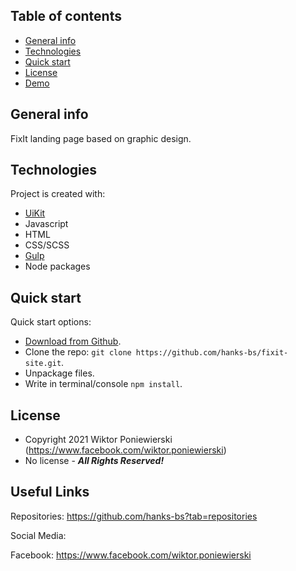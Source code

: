 ## Table of contents
* [General info](#general-info)
* [Technologies](#technologies)
* [Quick start](#quick-start)
* [License](#License)
* [Demo](https://hanks-bs.github.io/fixit-site/)

## General info
FixIt landing page based on graphic design.
	
## Technologies
Project is created with:
* <a href="https://getuikit.com/">UiKit</a>
* Javascript
* HTML
* CSS/SCSS
* <a href="https://gulpjs.com/">Gulp</a>
* Node packages
	
## Quick start

Quick start options:

- [Download from Github](https://github.com/hanks-bs/fixit-site.git).
- Clone the repo: `git clone https://github.com/hanks-bs/fixit-site.git`.
- Unpackage files.
- Write in terminal/console `npm install`.

<!-- LICENSE -->
## License
- Copyright 2021 Wiktor Poniewierski (https://www.facebook.com/wiktor.poniewierski)
- No license - ***All Rights Reserved!***

## Useful Links

Repositories: <https://github.com/hanks-bs?tab=repositories>

Social Media:

Facebook: <https://www.facebook.com/wiktor.poniewierski>
